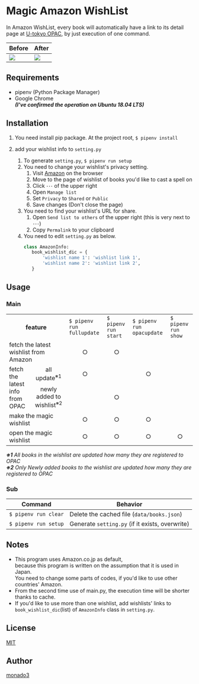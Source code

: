 Magic Amazon WishList
=================
In Amazon WishList, every book will automatically have a link
to its detail page at [U-tokyo OPAC](https://opac.dl.itc.u-tokyo.ac.jp/opac/opac_search), by just execution of one command.

|Before|After|
|----|----|
|<img align="center" src="https://user-images.githubusercontent.com/36162674/45613446-59915d80-baa1-11e8-9581-3a02f348b558.png" ></img>|<img align="center" src="https://user-images.githubusercontent.com/36162674/45613621-e3412b00-baa1-11e8-97fd-d56e4888f155.png"></img>|

## Requirements
- pipenv (Python Package Manager)
- Google Chrome<br>
***(I've confirmed the operation on Ubuntu 18.04 LTS)***

## Installation
1. You need install pip package.
At the project root, `$ pipenv install`

1. add your wishlist info to `setting.py`
    1. To generate `setting.py`, `$ pipenv run setup`
    1. You need to change your wishlist's privacy setting.
        1. Visit [Amazon](https://www.amazon.co.jp) on the browser
        1. Move to the page of wishlist of books you'd like to cast a spell on
        1. Click `･･･` of the upper right
        1. Open `Manage list`
        1. Set `Privacy` to `Shared` or `Public`
        1. Save changes (Don't close the page)
    1. You need to find your wishlist's URL for share.
        1. Open `Send list to others` of the upper right
        (this is very next to `･･･`)
        1. Copy `Permalink` to your clipboard
    1. You need to edit `setting.py` as below.
        ```python
        class AmazonInfo:
           book_wishlist_dic = {
               'wishlist name 1': 'wishlist link 1',
               'wishlist name 2': 'wishlist link 2',
           }
        ```

## Usage

### Main
<table>
    <tr>
        <th colspan="2">feature</th>
        <td><code>$ pipenv run fullupdate</code></td>
        <td><code>$ pipenv run start</code></td>
        <td><code>$ pipenv run opacupdate</code></td>
        <td><code>$ pipenv run show</code></td>
    </tr>
    <tr>
        <td colspan="2">fetch the latest wishlist from Amazon</td>
        <td align="center">○</td>
        <td align="center">○</td>
        <td align="center"></td>
        <td align="center"></td>
    </tr>
    <tr>
        <td rowspan="2">fetch the latest info from OPAC</td>
        <td align="center">all update<sup>※1</sup></td>
        <td align="center">○</td>
        <td align="center"></td>
        <td align="center">○</td>
        <td align="center"></td>
    </tr>
    <tr>
        <td align="center">newly added to wishlist<sup>※2</sup></td>
        <td align="center"></td>
        <td align="center">○</td>
        <td align="center"></td>
        <td align="center"></td>
    </tr>
    <tr>
        <td colspan="2">make the magic wishlist</td>
        <td align="center">○</td>
        <td align="center">○</td>
        <td align="center">○</td>
        <td align="center"></td>
    </tr>
    <tr>
        <td colspan="2">open the magic wishlist</td>
        <td align="center">○</td>
        <td align="center">○</td>
        <td align="center">○</td>
        <td align="center">○</td>
    </tr>
</table>

***※1*** *All books in the wishlist are updated how many they are registered to OPAC*<br>
***※2*** *Only Newly added books to the wishlist are updated how many they are registered to OPAC*

### Sub
|Command|Behavior|
|----|----|
|`$ pipenv run clear`|Delete the cached file (`data/books.json`)|
|`$ pipenv run setup`|Generate `setting.py` (if it exists, overwrite)|

## Notes
- This program uses Amazon.co.jp as default,<br>because this program is written on the assumption that it is used in Japan.<br>
You need to change some parts of codes, if you'd like to use other countries' Amazon.
- From the second time use of main.py, the execution time will be shorter thanks to cache.
- If you'd like to use more than one wishlist, add wishlists' links to `book_wishlist_dic`(list) of `AmazonInfo` class
in `setting.py`.

## License
[MIT](https://github.com/monado3/MagicAmazonWishList/blob/master/LICENSE)

## Author
[monado3](https://github.com/monado3)
